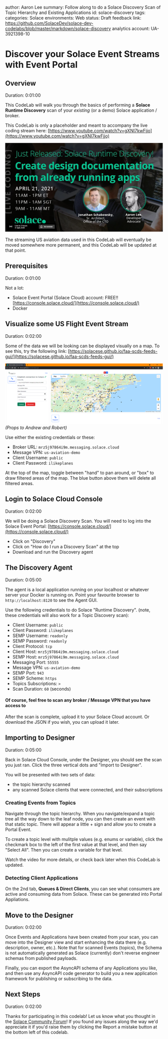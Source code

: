 author: Aaron Lee
summary: Follow along to do a Solace Discovery Scan of Topic Hierarchy and Existing Applications
id: solace-discovery
tags:
categories: Solace
environments: Web
status: Draft
feedback link: https://github.com/SolaceDev/solace-dev-codelabs/blob/master/markdown/solace-discovery
analytics account: UA-3921398-10

# Discover your Solace Event Streams with Event Portal

## Overview

Duration: 0:01:00

This CodeLab will walk you through the basics of performing a **Solace Runtime Discovery** scan of your _existing_ (or a demo) Solace application / broker.

This CodeLab is only a placeholder and meant to accompany the live coding stream here: [https://www.youtube.com/watch?v=gXNI7kwFjjo](https://www.youtube.com/watch?v=gXNI7kwFjjo)

![Thumbnail](img/thumbnail.png)

The streaming US aviation data used in this CodeLab will eventually be moved somewhere more permanent, and this CodeLab will be updated at that point.

## Prerequisites

Duration: 0:01:00

Not a lot:

- Solace Event Portal (Solace Cloud) account: FREE!! [https://console.solace.cloud/](https://console.solace.cloud/)
- Docker

## Visualize some US Flight Event Stream

Duration: 0:02:00

Some of the data we will be looking can be displayed visually on a map. To see this, try the following link: [https://solacese.github.io/faa-scds-feeds-gui/](https://solacese.github.io/faa-scds-feeds-gui/)

![GUI](img/gui.png)
_(Props to Andrew and Robert)_

Use either the existing credentials or these:

- Broker URL: `mrz5j97864i9m.messaging.solace.cloud`
- Message VPN: `us-aviation-demo`
- Client Username: `public`
- Client Password: `ilikeplanes`

At the top of the map, toggle between "hand" to pan around, or "box" to draw filtered areas of the map. The blue button above them will delete all filtered areas.

## Login to Solace Cloud Console

Duration: 0:02:00

We will be doing a Solace Discovery Scan. You will need to log into the Solace Event Portal: [https://console.solace.cloud/](https://console.solace.cloud/)

- Click on "Discovery"
- Click on "How do I run a Discovery Scan" at the top
- Download and run the Discovery agent

## The Discovery Agent

Duration: 0:05:00

The agent is a local application running on your localhost or whatever server your Docker is running on. Point your favourite browser to `http://localhost:8120` to see the Agent GUI.

Use the following credentials to do Solace "Runtime Discovery". (note, these credentials will also work for a Topic Discovery scan):

- Client Username: `public`
- Client Password: `ilikeplanes`
- SEMP Username: `readonly`
- SEMP Password: `readonly`
- Client Protocol: `tcp`
- Client Host: `mrz5j97864i9m.messaging.solace.cloud`
- SEMP Host: `mrz5j97864i9m.messaging.solace.cloud`
- Messaging Port: `55555`
- Message VPN: `us-aviation-demo`
- SEMP Port: `943`
- SEMP Scheme: `https`
- Topics Subscriptions: `>`
- Scan Duration: `60` (seconds)

#### Of course, feel free to scan any broker / Message VPN that you have access to

After the scan is complete, upload it to your Solace Cloud account. Or download the JSON if you wish, you can upload it later.

## Importing to Designer

Duration: 0:05:00

Back in Solace Cloud Console, under the Designer, you should see the scan you just ran. Click the three vertical dots and "Import to Designer".

You will be presented with two sets of data:

- the topic hierarchy scanned
- any scanned Solace clients that were connected, and their subscriptions

### Creating Events from Topics

Navigate through the topic hierarchy. When you navigate/expand a topic tree all the way down to the leaf node, you can then create an event with that static topic. There will appear a little + sign and allow you to create a Portal Event.

To create a topic level with mulitple values (e.g. enums or variable), click the checkmark box to the left of the first value at that level, and then say "Select All". Then you can create a variable for that level.

Watch the video for more details, or check back later when this CodeLab is updated.

### Detecting Client Applications

On the 2nd tab, **Queues & Direct Clients**, you can see what consumers are active and consuming data from Solace. These can be generated into Portal Appliations.

## Move to the Designer

Duration: 0:02:00

Once Events and Applications have been created from your scan, you can move into the Designer view and start enhancing the data there (e.g. description, owner, etc.). Note that for scanned Events (topics), the Schema is not automatically generated as Solace (currently) don't reverse engineer schemas from published payloads.

Finally, you can export the AsyncAPI schema of any Applications you like, and then use any AsyncAPI code generator to build you a new application framework for publishing or subscribing to the data.

## Next Steps

Duration: 0:02:00

Thanks for participating in this codelab! Let us know what you thought in the [Solace Community Forum](https://solace.community/)! If you found any issues along the way we'd appreciate it if you'd raise them by clicking the Report a mistake button at the bottom left of this codelab.
